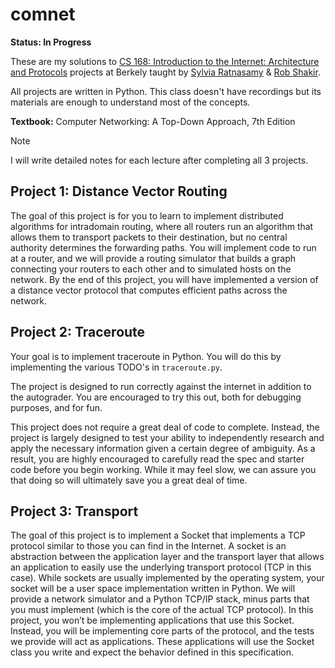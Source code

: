 # comnet

**Status: In Progress**

These are my solutions to [CS 168: Introduction to the Internet: Architecture and Protocols](https://cs168.io/) projects at Berkely taught by [Sylvia Ratnasamy](https://people.eecs.berkeley.edu/~sylvia/) & [Rob Shakir](https://rob.sh/).

All projects are written in Python. This class doesn't have recordings but its materials are enough to understand most of the concepts.

**Textbook:** Computer Networking: A Top-Down Approach, 7th Edition

> [!NOTE]
> I will write detailed notes for each lecture after completing all 3 projects.

## Project 1: Distance Vector Routing

The goal of this project is for you to learn to implement distributed algorithms for intradomain routing,
where all routers run an algorithm that allows them to transport packets to their destination, but no central
authority determines the forwarding paths. You will implement code to run at a router, and we will provide
a routing simulator that builds a graph connecting your routers to each other and to simulated hosts on
the network. By the end of this project, you will have implemented a version of a distance vector protocol
that computes efficient paths across the network.

## Project 2: Traceroute

Your goal is to implement traceroute in Python. You will do this by implementing the various TODO's in `traceroute.py`.

The project is designed to run correctly against the internet in addition to the autograder. You are encouraged to try this out, both for debugging purposes, and for fun.

This project does not require a great deal of code to complete. Instead, the project is largely designed to test your ability to independently research and apply the necessary information given a certain degree of ambiguity. As a result, you are highly encouraged to carefully read the spec and starter code before you begin working. While it may feel slow, we can assure you that doing so will ultimately save you a great deal of time.

## Project 3: Transport

The goal of this project is to implement a Socket that implements a TCP protocol similar to those you
can find in the Internet. A socket is an abstraction between the application layer and the transport layer
that allows an application to easily use the underlying transport protocol (TCP in this case). While sockets
are usually implemented by the operating system, your socket will be a user space implementation written
in Python. We will provide a network simulator and a Python TCP/IP stack, minus parts that you must
implement (which is the core of the actual TCP protocol). In this project, you won’t be implementing
applications that use this Socket. Instead, you will be implementing core parts of the protocol, and the
tests we provide will act as applications. These applications will use the Socket class you write and expect
the behavior defined in this specification.

